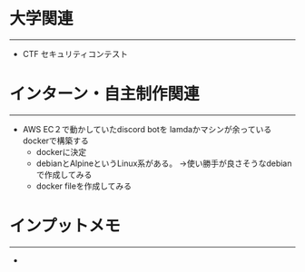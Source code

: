 # 大学関連
* * *
- CTF セキュリティコンテスト
# インターン・自主制作関連
* * *
- AWS EC２で動かしていたdiscord botを lamdaかマシンが余っているdockerで構築する
  - dockerに決定
  - debianとAlpineというLinux系がある。 ->使い勝手が良さそうなdebianで作成してみる
  - docker fileを作成してみる
# インプットメモ
* * *
-  
